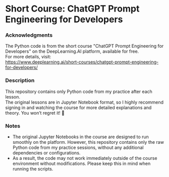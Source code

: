 # Short Course: ChatGPT Prompt Engineering for Developers

### Acknowledgments
The Python code is from the short course "ChatGPT Prompt Engineering for Developers" on the DeepLearning.AI platform, available for free.  
For more details, visit:  
<https://www.deeplearning.ai/short-courses/chatgpt-prompt-engineering-for-developers/>

### Description
This repository contains only Python code from my practice after each lesson.  
The original lessons are in Jupyter Notebook format, so I highly recommend signing in and watching the course for more detailed explanations and theory. You won’t regret it! 🙂

### Notes
- The original Jupyter Notebooks in the course are designed to run smoothly on the platform. However, this repository contains only the raw Python code from my practice sessions, without any additional dependencies or configurations.
- As a result, the code may not work immediately outside of the course environment without modifications. Please keep this in mind when running the scripts.
